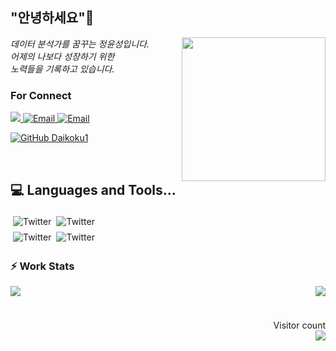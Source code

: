 <h2> "안녕하세요"👋 </h2>
<img align='right' src="https://user-images.githubusercontent.com/50973778/144942576-b2f10b31-e628-43e4-b7da-3cc2144a5b73.gif" width="230">
<p><em> 데이터 분석가를 꿈꾸는 정윤성입니다.</br> 어제의 나보다 성장하기 위한 </br> 노력들을 기록하고 있습니다.</em></p>

### For Connect
<a href="https://blog.naver.com/jjys9047" target="_blank"><img src="https://img.shields.io/badge/-BLOG-brightgreen?style=flat-square&logo=Bloglovin&logoColor=white">
<a href="https://mail.google.com/mail/?view=cm&amp;fs=1&amp;to=jys9047@gmail.com" target="_blank"><img src="https://img.shields.io/badge/-Gmail-c14438?style=flat-square&logo=Gmail&logoColor=white" alt="Email">
<a href="mailto:jjys9047@naver.com" target="_blank"><img src="https://img.shields.io/badge/-Naver-brightgreen?style=flat-square&logo=Naver&logoColor=white" alt="Email">

[![GitHub Daikoku1](https://img.shields.io/github/followers/Daikoku1?label=follow&style=social)](https://github.com/Daikoku1)

</br>

## 💻 Languages and Tools...
<img src="https://www.vectorlogo.zone/logos/python/python-ar21.svg" alt="Twitter" style="vertical-align:top; margin:4px"><img src="https://www.vectorlogo.zone/logos/mysql/mysql-ar21.svg" alt="Twitter" style="vertical-align:top; margin:4px">   
<img src="https://www.vectorlogo.zone/logos/github/github-ar21.svg" alt="Twitter" style="vertical-align:top; margin:4px"><img src="https://www.vectorlogo.zone/logos/visualstudio_code/visualstudio_code-ar21.svg" alt="Twitter" style="vertical-align:top; margin:4px">

### ⚡ Work Stats
<img align='right' src="http://mazassumnida.wtf/api/v2/generate_badge?boj=jys9047">
<img align='left' src="https://github-readme-stats.vercel.app/api?username=Daikoku1&show_icons=true&theme=midnight-purple">


<br/>  
<br/>  
    
#### 
<p align="right"> Visitor count<br>
<img src="https://profile-counter.glitch.me/Daikoku1/count.svg" />
</p>
